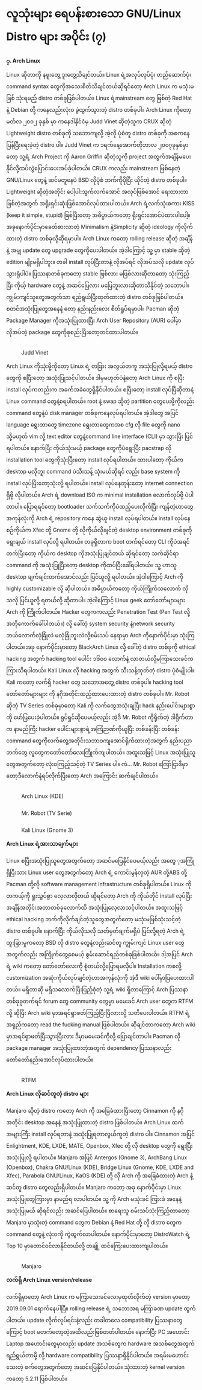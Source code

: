 # လူသုံးများ ရေပန်းစားသော GNU/Linux Distro များ အပိုင်း (၇)

**၇. Arch Linux**

Linux ဆိုတာကို နဖူးတွေ့ ဒူးတွေ့သိချင်တယ်။ Linux ရဲ့အလုပ်လုပ်ပုံ၊ တည်ဆောက်ပုံ၊ command syntax တွေကိုအသေးစိတ်သိချင်တယ်ဆိုရင်တော့ Arch Linux က မသုံးမဖြစ် သုံးရမည့် distro တစ်ခုဖြစ်ပါတယ်။ Linux ရဲ့mainstream တွေ ဖြစ်တဲ့ Red Hat နဲ့ Debian တို့ ကနေလည်းလုံးဝ ခွဲထွက်သွားတဲ့ distro တစ်ခုပါ။ Arch Linux ကိုတော့ မတ်လ ၂၀၀၂ ခုနှစ် မှာ ကနေဒါနိုင်ငံမှ Judd Vinet ဆိုတဲ့သူက CRUX ဆိုတဲ့ Lightweight distro တစ်ခုကို သဘောကျလို့ အဲ့လို ပုံစံတူ distro တစ်ခုကို အစကနေပြန်ပြီးရေးခဲ့တဲ့ distro ပါ။ Judd Vinet က ၁ရက်နေ့အောက်တိုဘာလ ၂၀၀၇ခုနှစ်မှာတော့ သူ့ရဲ့ Arch Project ကို Aaron Griffin ဆိုတဲ့သူကို project အတွက်အချိန်မပေးနိုင်လို့ထပ်လွဲပြောင်းပေးအပ်ခဲ့ပါတယ်။ CRUX ကလည်း mainstream ဖြစ်နေတဲ့ GNU/Linux တွေနဲ့ ဆင်မတူနေပဲ BSD လိုပုံစံ ဘက်ကိုပိုပြီး ယိုင်တဲ့ distro တစ်ခုပါ။ Lightweight ဆိုတဲ့အတိုင်း ပေါ့ပါးသွက်လက်အောင် အလုပ်ဖြစ်အောင် ရေးထားတာဖြစ်တဲ့အတွက် အရိုးရှင်းဆုံးဖြစ်အောင်လုပ်ထားပါတယ်။ Arch ရဲ့လက်သုံးစကား KISS (keep it simple, stupid) ဖြစ်ပြီးတော့ အဓိပ္ပာယ်ကတော့ ရိုးရှင်းအောင်ပဲထားပါပေါ့။ အခုနောက်ပိုင်းမှာခေတ်စားလာတဲ့ Minimalism နဲ့Simplicity ဆိုတဲ့ ideology ကိုလိုက်ထားတဲ့ distro တစ်ခုလို့ဆိုရမှာပါ။ Arch Linux ကတော့ rolling release ဆိုတဲ့ အချိန်နဲ့ အမျှ update တွေ upgrade တွေကိုပေးပါတယ်။ အဲ့ဒါကြောင့် သူ့ မှာ stable ဆိုတဲ့ edition မျိုးမရှိပါဘူး။ တခါ install လုပ်ပြီးတာနဲ့ လိုအပ်ရင် လိုအပ်သလို update လုပ်သွားရုံပါပဲ။ ပြဿနာတစ်ခုကတော့ stable ဖြစ်လား မဖြစ်လားဆိုတာတော့ သုံးကြည့်ပြီး ကိုယ့် hardware တွေနဲ့ အဆင်ပြေလား မပြေဘူးလားဆိုတာသိနိုင်တဲ့ သဘောပါ။ ကျွမ်းကျင်သူတွေအတွက်သာ ရည်ရွယ်ပြီးထုတ်ထားတဲ့ distro တစ်ခုဖြစ်ပါတယ်။ စတင်အသုံးပြုတွေအနေနဲ့ တော့ နည်းနည်းလေး စိတ်ရှုပ်ရမှာပါ။ Pacman ဆိုတဲ့ Package Manager ကိုအသုံးပြုထားပြီး Arch User Repository (AUR) ပေါ်မှာ လိုအပ်တဲ့ package တွေကိုစုစည်းပြီးတော့တင်ထားပါတယ်။

<figure><img src="https://i.imgur.com/5YCAYoJ.jpeg" alt=""><figcaption><p>Judd Vinet</p></figcaption></figure>

Arch Linux ကိုသုံးဖို့ကိုတော့ Linux ရဲ့ တခြား အလွယ်တကူ အသုံးပြုလို့ရမယ့် distro တွေကို စပြီးတော့ အသုံးပြုသင့်ပါတယ်။ ဒါမှမဟုတ်ပဲနဲ့တော့ Arch Linux ကို စပြီး install လုပ်ကတည်းက အခက်အခဲတွေရှိနိုင်ပါတယ်။ စပြီးတော့ install လုပ်ပြီဆိုတာနဲ့ Linux command တွေနဲ့စရပါတယ်။ root နဲ့ swap ဆိုတဲ့ partition တွေပေးဖို့ကိုလည်း command တွေနဲ့ပဲ disk manager တစ်ခုကနေလုပ်ရပါတယ်။ အဲ့ဒါတွေ အပြင် language ရွေးတာတွေ timezone ရွေးတာတွေကအစ cfg လို file တွေကို nano သို့မဟုတ် vim လို့ text editor တွေနဲ့command line interface (CLI) မှာ သွားပြီး ပြင်ရပါတယ်။ နောက်ပြီး ကိုယ်သုံးမယ့် package တွေကိုပဲရွေးပြီး pacstrap လို installation tool တွေကိုသုံးပြီးတော့ install လုပ်ရပါတယ်။ ထားပါတော့ ကိုယ်က desktop မလိုဘူး command ပဲသီးသန့် သုံးမယ်ဆိုရင် လည်း base system ကို install လုပ်ပြီးတော့သုံးလို့ ရပါတယ်။ install လုပ်နေတုန်းတော့ internet connection ရှိဖို့ လိုပါတယ်။ Arch ရဲ့ download ISO က minimal installation လောက်လုပ်ဖို့ ပဲပါတာပါ။ ပြောရရင်တော့ bootloader သက်သက်ကိုပဲထည့်ပေးလိုက်ပြီး ကျန်တဲ့ဟာတွေ အကုန်လုံးကို Arch ရဲ့ repository ကနေ ဆွဲယူ install လုပ်ရပါတယ်။ install လုပ်နေစဉ်ကိုယ်က Xfec တို့ Gnome တို့ လိုကိုယ်လိုချင်တဲ့ desktop environment တစ်ခုကို ရွေးချယ် install လုပ်လို့ ရပါတယ်။ တခုရှိတာက boot တက်ရင်တော့ CLI ကိုပဲအရင်တက်ပြီးတော့ ကိုယ်က desktop ကိုအသုံးပြုချင်တယ် ဆိုရင်တော့ သက်ဆိုင်ရာ command ကို အသုံးပြုပြီးတော့ desktop ကိုထပ်ပြီးခေါ်ရပါတယ်။ သူ့ ဟာသူ desktop ချက်ချင်းတက်အောင်လည်း ပြင်ယူလို့ ရပါတယ်။ အဲ့ဒါကြောင့် Arch ကို highly customizable လို့ ဆိုပါတယ်။ အဓိပ္ပာယ်ကတော့ ကိုယ်ကြိုက်သလောက် လိုသလို ပြင်ယူလို့ ရတယ်လို့ ဆိုတာပါ။ အဲ့ဒါကြောင့် Linux geek တော်တော်များများ Arch ကို ကြိုက်ပါတယ်။ Hacker တွေကကလည်း Penetration Test (Pen Test လို့အတိုကောက်ခေါ်ပါတယ်။) လို့ ခေါ်တဲ့ system security နဲ့network security ဘယ်လောက်လုံခြုံလဲ မလုံခြုံဘူးလဲလို့စမ်းသပ် နေရာမှာ Arch ကိုနောက်ပိုင်းမှာ သုံးကြပါတယ်။အခု နောက်ပိုင်းမှာတော့ BlackArch Linux လို့ ခေါ်တဲ့ distro တစ်ခုကို ethical hacking အတွက် hacking tool ပေါင်း ၁၆၀၀ လောက်နဲ့ လာတယ်လို့မကြာသေးခင်က ကြားသိရပါတယ်။ Kali Linux လို hacking အတွက် သီးသန့်ထုတ်တဲ့ distro ပုံစံမျိုးပါ။ Kali ကတော့ လက်ရှိ hacker တွေ သဘောအတွေ့ distro တစ်ခုပါ။ hacking tool တော်တော်များများ ကို နဂိုအတိုင်းထည့်ထားပေးထားတဲ့ distro တစ်ခုပါ။ Mr. Robot ဆိုတဲ့ TV Series တစ်ခုမှာတော့ Kali ကို လက်တွေအသုံးချပြီး hack နည်းပေါင်းများစွာကို ဖော်ပြပေးခဲ့ပါတယ်။ ရုပ်ရှင်ဆိုပေမယ့်လည်း အဲ့ဒီ Mr. Robot ကိုရိုက်တဲ့ ဒါရိုက်တာက နာမည်ကြီး hacker ပေါင်းများစွာရဲ့အကြံဉာဏ်ကိုယူပြီး တစ်ခန်းပြီး တစ်ခန်း command တွေကိုလက်တွေ့အတိုင်းသဘာဝကျအောင်ရိုက်ထားတဲ့အတွက် နည်းပညာဘက်တွေ လူတွေကတော်တော်လေးကြိုက်ကျပါတယ်။ အထူးသဖြင့် Linux အသုံးပြုသူတွေအတွက်တော့ လုံးဝကြည့်သင့်တဲ့ TV Series ပါ။ ကဲ… Mr. Robot ကြော်ငြာဒီမှာတော့ဒီလောက်နဲ့ရပ်လိုက်ပြီးတော့ Arch အကြောင်း ဆက်ချင်ပါတယ်။

<figure><img src="https://i.imgur.com/fB5zE4v.png" alt=""><figcaption><p>Arch Linux (KDE)</p></figcaption></figure>

<figure><img src="https://i.imgur.com/qc3Y1Km.jpeg" alt=""><figcaption><p>Mr. Robot (TV Serie)</p></figcaption></figure>

<figure><img src="https://i.imgur.com/78SxwnQ.png" alt=""><figcaption><p>Kali Linux (Gnome 3)</p></figcaption></figure>

**Arch Linux ရဲ့အားသာချက်များ**

Linux စပြီးအသုံးပြုသူတွေအတွက်တော့ အဆင်မပြေနိုင်ပေမယ့်လည်း အတွေ ့အကြုံရှိပြီးသား Linux user တွေအတွက်တော့ Arch ရဲ့ ကောင်းမွန်လှတဲ့ AUR တို့ABS တို့ Pacman တို့လို software management infrastructure တစ်ခုရှိပါတယ်။ Linux ကို တကယ့်ကို ရှုးသွပ်စွာ လေ့လာလိုတယ် ဆိုရင်တော့ Arch ကို ကိုယ်တိုင် install လုပ်ပြီး အချိန်အတိုင်းအတာတစ်ခုလောက်ထိ အသုံးပြုလေ့လာသင့်ပါတယ်။ အထူးသဖြင့် ethical hacking ဘက်ကိုလိုက်ချင်တဲ့သူတွေအတွက်တော့ မသုံးမဖြစ်သုံးသင့်တဲ့ distro တစ်ခုပါ။ နောက်ပြီး ကိုယ်လိုသလို သတ်မှတ်ချက်မရှိပဲ ပြင်လို့ရတဲ့ Arch ရဲ့ ထူးခြားမှုကတော့ BSD လို distro တွေနဲ့လည်းဆင်တူ ကျွမ်းကျင် Linux user တွေ အတွက်လည်း အကြိုက်တွေ့စေမယ့် စွမ်းဆောင်ရည်တစ်ခုဖြစ်ပါတယ်။ ဒါ့အပြင် Arch ရဲ့ wiki ကတော့ တော်တော်လေးကို စုံတယ်လို့ပြောရမလိုပါ။ Installation ကစလို့ customization အဆုံးကိုယ်လုပ်ချင်တဲ့ဟာအကုန်လုံးကို အဲ့ဒီ wiki ပေါ်မှာပြပေးထားပါတယ်။ မရှိတာဆို မရှိသလောက်ပြီးပြည့်စုံတဲ့ သူ့ရဲ့ wiki ရှိတာကြောင့် Arch ပြဿနာတစ်ခုခုတက်ရင် forum တွေ community တွေမှာ မမေးခင် Arch user တွေက RTFM လို့ ဆိုပြီး Arch wiki မှာအရင်ရှာဖတ်ကြည့်ပြီးပြီလားလို့ သတိပေးပါတယ်။ RTFM ရဲ့ အရှည်ကတော့ read the fucking manual ဖြစ်ပါတယ်။ ဆိုချင်တာကတော့ Arch wiki မှာအရင်ရှာဖတ်ပြီးသွားပြီးလား ဒီမှာမမေးခင်ကိုလို့ ပြောချင်တာပါ။ Pacman လို package manager အသုံးပြုထားတဲ့အတွက် dependency ပြဿနာလည်း တော်တော်နည်းအောင်လုပ်ထားပါတယ်။

<figure><img src="https://i.imgur.com/rbfm5Hk.jpeg" alt=""><figcaption><p>RTFM</p></figcaption></figure>

**Arch Linux လိုဆင်တူတဲ့ distro များ**

Manjaro ဆိုတဲ့ distro ကတော့ Arch ကို အခြေခံထားပြီးတော့ Cinnamon ကို နဂိုအတိုင်း desktop အနေနဲ့ အသုံးပြုထားတဲ့ distro ဖြစ်ပါတယ်။ Arch Linux ထက်အများကြီး install လုပ်ရတာနဲ့ အသုံးပြုရတာလွယ်ကူတဲ့ distro ပါ။ Cinnamon အပြင် Enlightment, KDE, LXDE, MATE, Openbox, Xfec တို့ လို desktop တွေကို ရွေးပြီး အသုံးပြုလို့ ရပါတယ်။ Manjaro အပြင် Antergos (Gnome 3), ArchBang Linux (Openbox), Chakra GNU/Linux (KDE), Bridge Linux (Gnome, KDE, LXDE and Xfec), Parabola GNU/Linux, KaOS (KDE) တို့ လို Arch ကို အခြေခံထားတဲ့ Arch နဲ့ဆင်တူ distro တွေလည်းရှိပါတယ်။ Manjaro ကတော့ အခု နောက်ပိုင်းမှာ Linux အသုံးပြုတွေကြားမှာ နာမည်ရ လာပါတယ်။ သူ့ ကို Arch မသုံးခင် ကြားခံ အနေနဲ့ အသုံးပြုမယ် ဆိုရင်လည်း အဆင်ပြေပါတယ်။ စာရေးသူ စမ်းသပ်သုံးကြည့်တာတော့ Manjaro မှာသုံးတဲ့ command တွေက Debian နဲ့ Red Hat တို့ လို distro တွေက command တွေနဲ့ လုံးဝကို ကွဲထွက်လာပါတယ်။ နောက်ပိုင်းမှာတော့ DistroWatch ရဲ့ Top 10 မှာတောင်ဝင်လာနိုင်တယ်လို့ တချို့ ထင်ကြေးပေးထားကျပါတယ်။

<figure><img src="https://i.imgur.com/MYY6Qbw.jpeg" alt=""><figcaption><p>Manjaro</p></figcaption></figure>

**လက်ရှိ Arch Linux version/release**

လက်ရှိမှာတော့ Arch Linux က မကြာသေးခင်လေးမှထုတ်လိုက်တဲ့ version မှာတော့ 2019.09.01 ရောက်နေပါပြီ။ rolling release ရဲ့ သဘောအရ မကြာခဏ update ထွက်ပါတယ်။ update လိုက်လုပ်ရင်းနဲ့လည်း တခါတလေ compatibility ပြဿနာတွေကြောင့် boot မတက်တော့တဲ့အထိလည်းဖြစ်တတ်ပါတယ်။ နောက်ပြီး PC အဟောင်း Laptop အဟောင်းတွေမှာလည်း update အသစ်တွေက hardware အသစ်တွေအတွက် ရည်ရွယ်တာမို့ လို့ hardware compatibility ပြဿနာရှိနိုင်ပါတယ်။ အရမ်းမဟောင်းသေးတဲ့ စက်တွေအတွက်တော့ အဆင်ပြေနိုင်ပါတယ်။ သုံးထားတဲ့ kernel version ကတော့ 5.2.11 ဖြစ်ပါတယ်။
